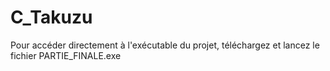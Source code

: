 # C_Takuzu
Pour accéder directement à l'exécutable du projet, téléchargez et lancez le fichier PARTIE_FINALE.exe
